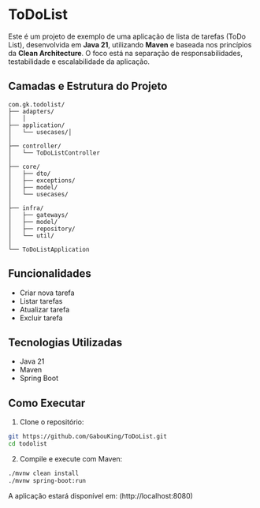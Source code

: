 # ToDoList
Este é um projeto de exemplo de uma aplicação de lista de tarefas (ToDo List), desenvolvida em **Java 21**, utilizando **Maven** e baseada nos princípios da **Clean Architecture**. O foco está na separação de responsabilidades, testabilidade e escalabilidade da aplicação.

## Camadas e Estrutura do Projeto

```text
com.gk.todolist/
├── adapters/                     
│   │
├── application/
│   └── usecases/│       
│
├── controller/
│   └── ToDoListController
│
├── core/
│   ├── dto/
│   ├── exceptions/
│   ├── model/
│   └── usecases/
│
├── infra/
│   ├── gateways/
│   ├── model/
│   ├── repository/
│   └── util/
│
└── ToDoListApplication
```


 
## Funcionalidades

- Criar nova tarefa
- Listar tarefas
- Atualizar tarefa
- Excluir tarefa

## Tecnologias Utilizadas

- Java 21
- Maven
- Spring Boot

## Como Executar

1. Clone o repositório:

```bash
git https://github.com/GabouKing/ToDoList.git
cd todolist
```
2. Compile e execute com Maven:

```bash
./mvnw clean install
./mvnw spring-boot:run
```

A aplicação estará disponível em:
(http://localhost:8080)






